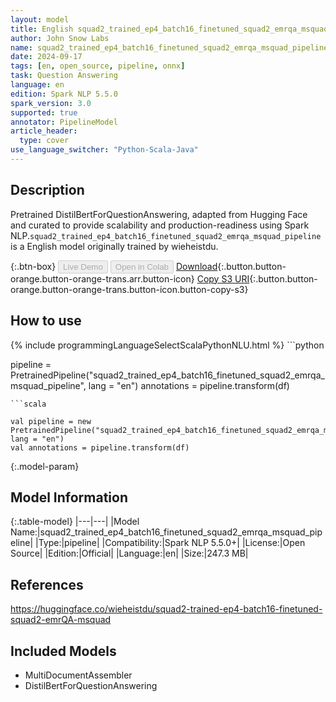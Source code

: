 ```yaml
---
layout: model
title: English squad2_trained_ep4_batch16_finetuned_squad2_emrqa_msquad_pipeline pipeline DistilBertForQuestionAnswering from wieheistdu
author: John Snow Labs
name: squad2_trained_ep4_batch16_finetuned_squad2_emrqa_msquad_pipeline
date: 2024-09-17
tags: [en, open_source, pipeline, onnx]
task: Question Answering
language: en
edition: Spark NLP 5.5.0
spark_version: 3.0
supported: true
annotator: PipelineModel
article_header:
  type: cover
use_language_switcher: "Python-Scala-Java"
---
```


## Description

Pretrained DistilBertForQuestionAnswering, adapted from Hugging Face and curated to provide scalability and production-readiness using Spark NLP.`squad2_trained_ep4_batch16_finetuned_squad2_emrqa_msquad_pipeline` is a English model originally trained by wieheistdu.

{:.btn-box}
<button class="button button-orange" disabled>Live Demo</button>
<button class="button button-orange" disabled>Open in Colab</button>
[Download](https://s3.amazonaws.com/auxdata.johnsnowlabs.com/public/models/squad2_trained_ep4_batch16_finetuned_squad2_emrqa_msquad_pipeline_en_5.5.0_3.0_1726574933353.zip){:.button.button-orange.button-orange-trans.arr.button-icon}
[Copy S3 URI](s3://auxdata.johnsnowlabs.com/public/models/squad2_trained_ep4_batch16_finetuned_squad2_emrqa_msquad_pipeline_en_5.5.0_3.0_1726574933353.zip){:.button.button-orange.button-orange-trans.button-icon.button-copy-s3}

## How to use



<div class="tabs-box" markdown="1">
{% include programmingLanguageSelectScalaPythonNLU.html %}
```python

pipeline = PretrainedPipeline("squad2_trained_ep4_batch16_finetuned_squad2_emrqa_msquad_pipeline", lang = "en")
annotations =  pipeline.transform(df)   

```
```scala

val pipeline = new PretrainedPipeline("squad2_trained_ep4_batch16_finetuned_squad2_emrqa_msquad_pipeline", lang = "en")
val annotations = pipeline.transform(df)

```
</div>

{:.model-param}
## Model Information

{:.table-model}
|---|---|
|Model Name:|squad2_trained_ep4_batch16_finetuned_squad2_emrqa_msquad_pipeline|
|Type:|pipeline|
|Compatibility:|Spark NLP 5.5.0+|
|License:|Open Source|
|Edition:|Official|
|Language:|en|
|Size:|247.3 MB|

## References

https://huggingface.co/wieheistdu/squad2-trained-ep4-batch16-finetuned-squad2-emrQA-msquad

## Included Models

- MultiDocumentAssembler
- DistilBertForQuestionAnswering